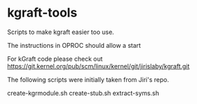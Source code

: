 kgraft-tools
============

Scripts to make kgraft easier too use. 

The instructions in OPROC should allow a start

For kGraft code please check out 
   https://git.kernel.org/pub/scm/linux/kernel/git/jirislaby/kgraft.git

The following scripts were initially taken from Jiri's repo.

create-kgrmodule.sh
create-stub.sh
extract-syms.sh


